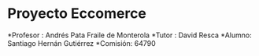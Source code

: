# Proyecto Eccomerce 
*Profesor : Andrés Pata Fraile de Monterola
*Tutor : David Resca
*Alumno: Santiago Hernán Gutiérrez
*Comisión: 64790
